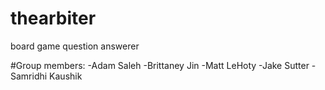 # thearbiter
board game question answerer

#Group members:
-Adam Saleh
-Brittaney Jin
-Matt LeHoty
-Jake Sutter
-Samridhi Kaushik
